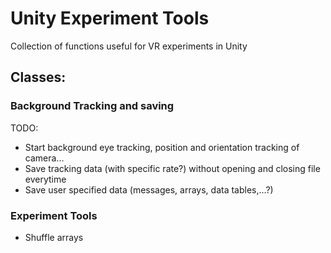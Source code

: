 # Unity Experiment Tools

Collection of functions useful for VR experiments in Unity

## Classes:
### Background Tracking and saving
TODO:
- Start background eye tracking, position and orientation tracking of camera...
- Save tracking data (with specific rate?) without opening and closing file everytime
- Save user specified data (messages, arrays, data tables,...?)

### Experiment Tools
- Shuffle arrays

